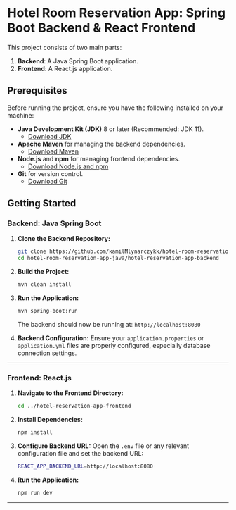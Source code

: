 # Hotel Room Reservation App: Spring Boot Backend & React Frontend

This project consists of two main parts:
1. **Backend**: A Java Spring Boot application.
2. **Frontend**: A React.js application.

## Prerequisites

Before running the project, ensure you have the following installed on your machine:

- **Java Development Kit (JDK)** 8 or later (Recommended: JDK 11).
  - [Download JDK](https://www.oracle.com/java/technologies/javase-jdk11-downloads.html)
- **Apache Maven** for managing the backend dependencies.
  - [Download Maven](https://maven.apache.org/install.html)
- **Node.js** and **npm** for managing frontend dependencies.
  - [Download Node.js and npm](https://nodejs.org/en/download/)
- **Git** for version control.
  - [Download Git](https://git-scm.com/downloads)

## Getting Started

### Backend: Java Spring Boot

1. **Clone the Backend Repository:**
    ```bash
    git clone https://github.com/kamilMlynarczykk/hotel-room-reservation-app-java.git
    cd hotel-room-reservation-app-java/hotel-reservation-app-backend
    ```

2. **Build the Project:**
    ```bash
    mvn clean install
    ```

3. **Run the Application:**
    ```bash
    mvn spring-boot:run
    ```

    The backend should now be running at: `http://localhost:8080`

4. **Backend Configuration:**
    Ensure your `application.properties` or `application.yml` files are properly configured, especially database connection settings.

---

### Frontend: React.js

1. **Navigate to the Frontend Directory:**
    ```bash
    cd ../hotel-reservation-app-frontend
    ```

2. **Install Dependencies:**
    ```bash
    npm install
    ```

3. **Configure Backend URL:**
    Open the `.env` file or any relevant configuration file and set the backend URL:
    ```bash
    REACT_APP_BACKEND_URL=http://localhost:8080
    ```

4. **Run the Application:**
    ```bash
    npm run dev

---

